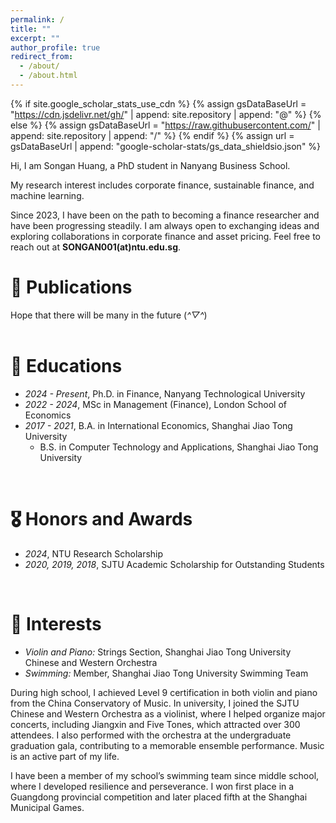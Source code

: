 ```yaml
---
permalink: /
title: ""
excerpt: ""
author_profile: true
redirect_from: 
  - /about/
  - /about.html
---
```


{% if site.google_scholar_stats_use_cdn %}
{% assign gsDataBaseUrl = "https://cdn.jsdelivr.net/gh/" | append: site.repository | append: "@" %}
{% else %}
{% assign gsDataBaseUrl = "https://raw.githubusercontent.com/" | append: site.repository | append: "/" %}
{% endif %}
{% assign url = gsDataBaseUrl | append: "google-scholar-stats/gs_data_shieldsio.json" %}

<span class='anchor' id='about-me'></span>

Hi, I am Songan Huang, a PhD student in Nanyang Business School.

My research interest includes corporate finance, sustainable finance, and machine learning.

Since 2023, I have been on the path to becoming a finance researcher and have been progressing steadily. I am always open to exchanging ideas and exploring collaborations in corporate finance and asset pricing. Feel free to reach out at **SONGAN001(at)ntu.edu.sg**.
<br>


# 📝 Publications 

Hope that there will be many in the future (*^▽^*)  <br><br>




# 📖 Educations
- *2024 - Present*, Ph.D. in Finance, Nanyang Technological University
- *2022 - 2024*, MSc in Management (Finance), London School of Economics
- *2017 - 2021*, B.A. in International Economics, Shanghai Jiao Tong University
  - B.S. in Computer Technology and Applications, Shanghai Jiao Tong University
<br>


# 🎖 Honors and Awards
- *2024*, NTU Research Scholarship
- *2020, 2019, 2018*, SJTU Academic Scholarship for Outstanding Students
<br>


# 💬 Interests
- *Violin and Piano:* Strings Section, Shanghai Jiao Tong University Chinese and Western Orchestra
- *Swimming:* Member, Shanghai Jiao Tong University Swimming Team

During high school, I achieved Level 9 certification in both violin and piano from the China Conservatory of Music. In university, I joined the SJTU Chinese and Western Orchestra as a violinist, where I helped organize major concerts, including Jiangxin and Five Tones, which attracted over 300 attendees. I also performed with the orchestra at the undergraduate graduation gala, contributing to a memorable ensemble performance. Music is an active part of my life.
<br>

I have been a member of my school’s swimming team since middle school, where I developed resilience and perseverance. I won first place in a Guangdong provincial competition and later placed fifth at the Shanghai Municipal Games.

